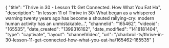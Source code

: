 {
    "title": "Thrive in 30 - Lesson 11: Get Connected. How What You Eat Ha",
    "description": "In lesson 11 of Thrive in 30: What began as a whispered warning twenty years ago has become a shouted rallying-cry: modern human activity has an unmistakable...",
    "channelid": "165462",
    "videoid": "165535",
    "date_created": "1399316162",
    "date_modified": "1418181404",
    "type": "captivate",
    "layout": "channelVideo",
    "url": "\/charbroil-tv\/thrive-in-30-lesson-11-get-connected-how-what-you-eat-ha\/165462-165535"
}
